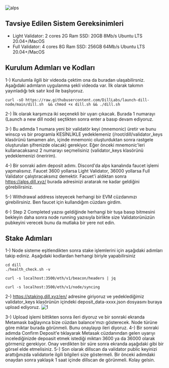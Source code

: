 ![alps](https://github.com/user-attachments/assets/e9f05a09-e558-49f6-8100-6e60f478cb3c)

## Tavsiye Edilen Sistem Gereksinimleri
- Light Validator:	2 cores	2G Ram	SSD: 20GB	  8Mb/s	  Ubuntu LTS 20.04+/MacOS
- Full  Validator: 	4 cores	8G Ram  SSD: 256GB	64Mb/s	Ubuntu LTS 20.04+/MacOS

## Kurulum Adımları ve Kodları

1-) Kurulumla ilgili bir videoda çektim ona da buradan ulaşabilirsniz. Aşağıdaki adımların uygulanma şekli videoda var. İlk olarak takımın yayınladığı tek satır kod ile başlıyoruz.
```
curl -sO https://raw.githubusercontent.com/DillLabs/launch-dill-node/main/dill.sh  && chmod +x dill.sh && ./dill.sh
```
2-) İlk olarak karşımıza iki seçenekli bir uyarı çıkacak. Burada 1 numarayı (Launch a new dill node) seçtikten sonra enter a basıp devam ediyoruz.

3-) Bu adımda 1 numara yeni bir validatör keyi (mnemonic) üretir ve bunu winscp vs bir programla KESİNLİKLE yedeklemeniz (/root/dill/validator_keys klasörünü tamamen alın, içinde mnemonic oluşturduktan sonra rastgele oluşturulan şifrenizde olacak) gerekiyor. Eğer önceki mnemonic'leri kullanacaksanız 2 numarayı seçmelisiniz (validator_keys klasörünü yedeklemenizi öneririm).

4-) Bir sonraki adım deposit adımı. Discord'da alps kanalında faucet işlemi yapmalısınız. Faucet 3600 yollarsa Light Validator, 36000 yollarsa Full Validator çalıştıracaksınız demektir. Facuet'i aldıktan sonra https://alps.dill.xyz/ burada adresinizi aratarak ne kadar geldiğini görebilirsiniz.

5-) Withdrawal address isteyecek herhangi bir EVM cüzdanınızı girebilirsiniz. Ben faucet için kullandığım cüzdanı girdim.

6-) Step 2 Completed yazısı geldiğinde herhangi bir tuşa basıp bitmesini bekleyin daha sonra node running yazısıyla birlikte size Validatorünüzün pubkeyini verecek bunu da mutlaka bir yere not edin.

## Stake Adımları

1-) Node sisteme eşitlendikten sonra stake işlemlerini için aşağıdaki adımları takip ediniz. Aşağıdaki kodlardan herhangi biriyle yapabilirsiniz
```
cd dill
./health_check.sh -v
```
```
curl -s localhost:3500/eth/v1/beacon/headers | jq
```
```
curl -s localhost:3500/eth/v1/node/syncing
```


2-) https://staking.dill.xyz/en/ adresine giriyoruz ve yedeklediğimiz validator_keys klasörünün içindeki deposit_data-xxxx.json dosyasını buraya upload ediyoruz.
![1](https://github.com/user-attachments/assets/f78c06f4-d9a2-4e24-8d74-5d92fa3bb6c5)

3-) Upload işlemi bittikten sonra ileri diyoruz ve bir sonraki ekranda Metamask bağlayınca bize cüzdan balance'mızı gösterecek. Node türüne göre miktar burada görünmeli. Bunu onaylayıp ileri diyoruz.
4-) Bir sonraki adımda Confirm Deposit'e tıklayarak Metasak cüzdanından gelen uyarıyı incelediğinizde depoasit etmek istediği miktarı 3600 ya da 36000 olarak görmeniz gerekiyor. Onay verdikten bir süre sonra ekranda aşağıdaki gibi bir görsel elde etmelisiniz.
5-) Son olarak dillscan da validator public keyinizi arattığınızda validatorle ilgili bilgileri size göstermeli. Bir önceki adımdaki onaydan sonra yaklaşık 1 saat içinde dillscan de görünmeli. Kolay gelsin.

